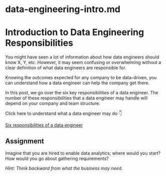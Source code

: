 # data-engineering-intro.md

# Introduction to Data Engineering Responsibilities


You might have seen a lot of information about how data engineers should know X, Y, etc. However, it may seem confusing or overwhelming without a clear definition of what data engineers are responsible for.

Knowing the outcomes expected for any company to be data-driven, you can understand how a data engineer can help the company get there.

In this post, we go over the six key responsibilities of a data engineer. The number of these responsibilities that a data engineer may handle will depend on your company and team structure.

Click here to understand what a data engineer may do 👇

[Six responsibilities of a data engineer](https://www.startdataengineering.com/post/6-data-engineer-responsibilities/)

## Assignment

Imagine that you are hired to enable data analytics; where would you start? How would you go about gathering requirements? 

*Hint: Think backward from what the business may need.*